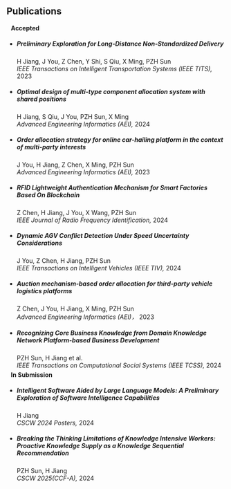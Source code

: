 ## Publications

<h4 style="margin:0 10px 0;">Accepted</h4>

<ul style="margin:0 0 5px;">
<li><h5>Preliminary Exploration for Long-Distance Non-Standardized Delivery</h5> H Jiang, J You, Z Chen, Y Shi, S Qiu, X Ming, PZH Sun <br>
  <i> IEEE Transactions on Intelligent Transportation Systems (IEEE TITS),</i> 2023 <br>
  </li>
</ul>

<ul style="margin:0 0 5px;">
<li><h5>Optimal design of multi-type component allocation system with shared positions</h5> H Jiang, S Qiu, J You, PZH Sun, X Ming <br>
  <i> Advanced Engineering Informatics (AEI),</i> 2024 <br>
  </li>
</ul>

<ul style="margin:0 0 5px;">
<li><h5>Order allocation strategy for online car-hailing platform in the context of multi-party interests</h5> J You, H Jiang, Z Chen, X Ming, PZH Sun <br>
  <i> Advanced Engineering Informatics (AEI),</i> 2023 <br>
  </li>
</ul>

<ul style="margin:0 0 5px;">
<li><h5>RFID Lightweight Authentication Mechanism for Smart Factories Based On Blockchain</h5> Z Chen, H Jiang, J You, X Wang, PZH Sun <br>
  <i> IEEE Journal of Radio Frequency Identification,</i> 2024 <br>
  </li>
</ul>

<ul style="margin:0 0 5px;">
<li><h5>Dynamic AGV Conflict Detection Under Speed Uncertainty Considerations</h5> J You, Z Chen, H Jiang, PZH Sun <br>
  <i> IEEE Transactions on Intelligent Vehicles (IEEE TIV),</i> 2024 <br>
  </li>
</ul>

<ul style="margin:0 0 5px;">
<li><h5>Auction mechanism-based order allocation for third-party vehicle logistics platforms</h5> Z Chen, J You, H Jiang, X Ming, PZH Sun <br>
  <i> Advanced Engineering Informatics (AEI)，</i> 2023 <br>
  </li>
</ul>

<ul style="margin:0 0 5px;">
<li><h5>Recognizing Core Business Knowledge from Domain Knowledge Network Platform-based Business Development</h5> PZH Sun, H Jiang et al. <br>
  <i> IEEE Transactions on Computational Social Systems (IEEE TCSS),</i> 2024 <br>
  </li>
</ul>

<h4 style="margin:0 10px 0;">In Submission</h4>

<ul style="margin:0 0 5px;">
<li><h5>Intelligent Software Aided by Large Language Models: A Preliminary Exploration of Software Intelligence Capabilities</h5> H Jiang <br>
  <i> CSCW 2024 Posters,</i> 2024 <br>
  </li>
</ul>

<ul style="margin:0 0 5px;">
<li><h5>Breaking the Thinking Limitations of Knowledge Intensive Workers: Proactive Knowledge Supply as a Knowledge Sequential Recommendation</h5> PZH Sun, H Jiang <br>
  <i> CSCW 2025(CCF-A),</i> 2024 <br>
  </li>
</ul>
